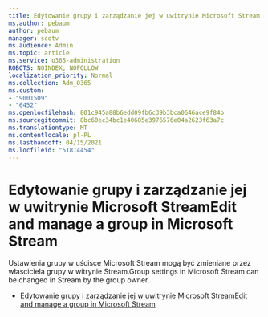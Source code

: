 ```yaml
---
title: Edytowanie grupy i zarządzanie jej w uwitrynie Microsoft Stream
ms.author: pebaum
author: pebaum
manager: scotv
ms.audience: Admin
ms.topic: article
ms.service: o365-administration
ROBOTS: NOINDEX, NOFOLLOW
localization_priority: Normal
ms.collection: Adm_O365
ms.custom:
- "9001509"
- "6452"
ms.openlocfilehash: 801c945a88b6edd09fb6c39b3bca0646ace9f84b
ms.sourcegitcommit: 8bc60ec34bc1e40685e3976576e04a2623f63a7c
ms.translationtype: MT
ms.contentlocale: pl-PL
ms.lasthandoff: 04/15/2021
ms.locfileid: "51814454"
---
```

# <a name="edit-and-manage-a-group-in-microsoft-stream"></a><span data-ttu-id="2f1f5-102">Edytowanie grupy i zarządzanie jej w uwitrynie Microsoft Stream</span><span class="sxs-lookup"><span data-stu-id="2f1f5-102">Edit and manage a group in Microsoft Stream</span></span>

<span data-ttu-id="2f1f5-103">Ustawienia grupy w uścisce Microsoft Stream mogą być zmieniane przez właściciela grupy w witrynie Stream.</span><span class="sxs-lookup"><span data-stu-id="2f1f5-103">Group settings in Microsoft Stream can be changed in Stream by the group owner.</span></span>  

- [<span data-ttu-id="2f1f5-104">Edytowanie grupy i zarządzanie jej w uwitrynie Microsoft Stream</span><span class="sxs-lookup"><span data-stu-id="2f1f5-104">Edit and manage a group in Microsoft Stream</span></span>](https://docs.microsoft.com/stream/portal-manage-groups)
